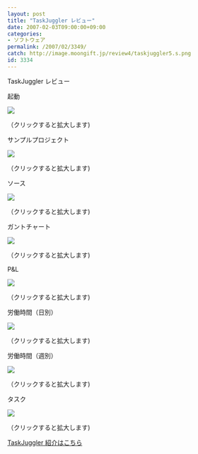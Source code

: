 ```yaml
---
layout: post
title: "TaskJuggler レビュー"
date: 2007-02-03T09:00:00+09:00
categories:
- ソフトウェア
permalink: /2007/02/3349/
catch: http://image.moongift.jp/review4/taskjuggler5.s.png
id: 3334
---
```

TaskJuggler レビュー  
<!--more-->

起動

  

[![](http://image.moongift.jp/review4/taskjuggler1.s.png)](http://image.moongift.jp/review4/taskjuggler1.png)  
  
（クリックすると拡大します)

  

サンプルプロジェクト

  

[![](http://image.moongift.jp/review4/taskjuggler2.s.png)](http://image.moongift.jp/review4/taskjuggler2.png)  
  
（クリックすると拡大します)

  

ソース

  

[![](http://image.moongift.jp/review4/taskjuggler3.s.png)](http://image.moongift.jp/review4/taskjuggler3.png)  
  
（クリックすると拡大します)

  

ガントチャート

  

[![](http://image.moongift.jp/review4/taskjuggler4.s.png)](http://image.moongift.jp/review4/taskjuggler4.png)  
  
（クリックすると拡大します)

  

P&L

  

[![](http://image.moongift.jp/review4/taskjuggler5.s.png)](http://image.moongift.jp/review4/taskjuggler5.png)  
  
（クリックすると拡大します)

  

労働時間（日別）

  

[![](http://image.moongift.jp/review4/taskjuggler6.s.png)](http://image.moongift.jp/review4/taskjuggler6.png)  
  
（クリックすると拡大します)

  

労働時間（週別）

  

[![](http://image.moongift.jp/review4/taskjuggler7.s.png)](http://image.moongift.jp/review4/taskjuggler7.png)  
  
（クリックすると拡大します)

  

タスク

  

[![](http://image.moongift.jp/review4/taskjuggler8.s.png)](http://image.moongift.jp/review4/taskjuggler8.png)  
  
（クリックすると拡大します)

  

[TaskJuggler 紹介はこちら](http://oss.moongift.jp/intro/i-3348.html)

